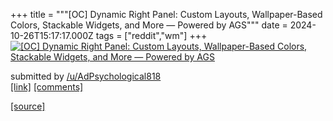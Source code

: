+++
title = """[OC] Dynamic Right Panel: Custom Layouts, Wallpaper-Based Colors, Stackable Widgets, and More — Powered by AGS"""
date = 2024-10-26T15:17:17.000Z
tags = ["reddit","wm"]
+++
[![[OC] Dynamic Right Panel: Custom Layouts, Wallpaper-Based Colors, Stackable Widgets, and More — Powered by AGS](https://preview.redd.it/c2bfia14a4xd1.png?width=640&crop=smart&auto=webp&s=b270843f024381bae14f58cefdad861b10350ba5 "[OC] Dynamic Right Panel: Custom Layouts, Wallpaper-Based Colors, Stackable Widgets, and More — Powered by AGS")](https://www.reddit.com/r/unixporn/comments/1gcncj9/oc_dynamic_right_panel_custom_layouts/)

submitted by [/u/AdPsychological818](https://www.reddit.com/user/AdPsychological818)  
[\[link\]](https://i.redd.it/c2bfia14a4xd1.png) [\[comments\]](https://www.reddit.com/r/unixporn/comments/1gcncj9/oc_dynamic_right_panel_custom_layouts/)

[[source]](https://www.reddit.com/r/unixporn/comments/1gcncj9/oc_dynamic_right_panel_custom_layouts/)

